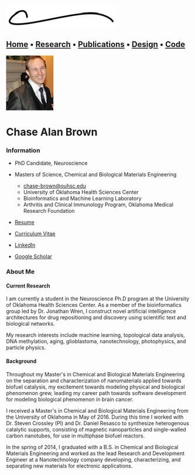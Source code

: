 <picture>
  <source media="(prefers-color-scheme: dark)" srcset="images/logo_dark.jpg">
  <img alt="Light: 'Consider switching to dark mode!' Dark: ''" src="images/logo.jpg">
</picture>

[Home](https://chasebrown.io) • [Research](research.md) • [Publications](https://scholar.google.com/citations?user=qjRD8Z8AAAAJ) • [Design](design.md) • [Code](https://github.com/chasealanbrown.html)
---

![](images/profile-smaller.jpg)

# Chase Alan Brown
### Information
  - PhD Candidate, Neuroscience
  - Masters of Science, Chemical and Biological Materials Engineering
    - chase-brown@ouhsc.edu
    - University of Oklahoma Health Sciences Center
    - Bioinformatics and Machine Learning Laboratory
    - Arthritis and Clinical Immunology Program, Oklahoma Medical Research Foundation

  - [Resume](docs/Resume.pdf)
  - [Curriculum Vitae](docs/Curriculum_vitae.pdf)
  - [LinkedIn](https://www.linkedin.com/in/chase-brown-3a624530/)
  - [Google Scholar](https://scholar.google.com/citations?user=qjRD8Z8AAAAJ)

### About Me
#### Current Research
  I am currently a student in the Neuroscience Ph.D program at the University of Oklahoma Health Sciences Center. 
  As a member of the bioinformatics group led by Dr. Jonathan Wren, I construct novel artificial intelligence architectures for drug repositioning and discovery using scientific text and biological networks. 

  My research interests include machine learning, topological data analysis, DNA methylation, aging, glioblastoma, nanotechnology, photophysics, and particle physics.

#### Background
  Throughout my Master's in Chemical and Biological Materials Engineering on the separation and characterization of nanomaterials applied towards biofuel catalysis, my excitement towards modeling physical and biological phenomenon grew, leading my career path towards software development for modeling biological phenomenon in brain cancer.

  I received a Master's in Chemical and Biological Materials Engineering from the University of Oklahoma in May of 2016. During this time I worked with Dr. Steven Crossley (PI) and Dr. Daniel Resasco to synthesize heterogenous catalytic supports, consisting of magnetic nanoparticles and single-walled carbon nanotubes, for use in multiphase biofuel reactors.

  In the spring of 2014, I graduated with a B.S. in Chemical and Biological Materials Engineering and worked as the lead Research and Development Engineer at a Nanotechnology company developing, characterizing, and separating new materials for electronic applications.
